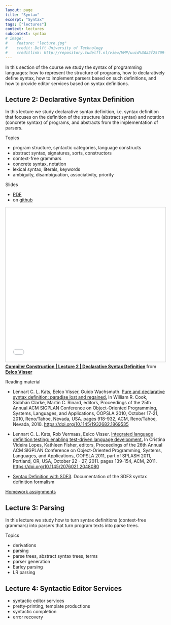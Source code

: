 ```yaml
---
layout: page
title: "Syntax"
excerpt: "Syntax"
tags: ["lectures"]
context: lectures
subcontext: syntax
# image:
#    feature: "lecture.jpg"
#    credit: Delft University of Technology
#    creditlink: http://repository.tudelft.nl/view/MMP/uuid%3Aa2f25709-c56e-453e-9394-4a05acf603a4/
---
```


In this section of the course we study the syntax of programming languages: how to represent the structure of programs, how to declaratively define syntax, how to implement parsers based on such definitions, and how to provide editor services based on syntax definitions.

## Lecture 2: Declarative Syntax Definition

In this lecture we study declarative syntax definition, i.e. syntax definition that focuses on the definition of the structure (abstract syntax) and notation (concrete syntax) of programs, and abstracts from the implementation of parsers.

Topics

  - program structure, syntactic categories, language constructs
  - abstract syntax, signatures, sorts, constructors
  - context-free grammars
  - concrete syntax, notation
  - lexical syntax, literals, keywords
  - ambiguity, disambiguation, associativity, priority

Slides

  - [PDF](https://github.com/TUDelft-CS4200-2018/lectures/raw/master/02-syntax-definition/CS4200-2018-2-syntax-definition.pdf)
  - on [github](https://github.com/TUDelft-CS4200-2018/lectures/tree/master/02-syntax-definition)

<iframe src="//www.slideshare.net/slideshow/embed_code/key/JVi9jxdHornHQV" width="595" height="485" frameborder="0" marginwidth="0" marginheight="0" scrolling="no" style="border:1px solid #CCC; border-width:1px; margin-bottom:5px; max-width: 100%;" allowfullscreen> </iframe> <div style="margin-bottom:5px"> <strong> <a href="//www.slideshare.net/eelcovisser/compiler-construction-lecture-2-declarative-syntax-definition" title="Compiler Construction | Lecture 2 | Declarative Syntax Definition" target="_blank">Compiler Construction | Lecture 2 | Declarative Syntax Definition</a> </strong> from <strong><a href="https://www.slideshare.net/eelcovisser" target="_blank">Eelco Visser</a></strong> </div>

Reading material

* Lennart C. L. Kats, Eelco Visser, Guido Wachsmuth. [Pure and declarative syntax definition: paradise lost and regained.](https://doi.org/10.1145/1932682.1869535) In William R. Cook, Siobhán Clarke, Martin C. Rinard, editors, Proceedings of the 25th Annual ACM SIGPLAN Conference on Object-Oriented Programming, Systems, Languages, and Applications, OOPSLA 2010, October 17-21, 2010, Reno/Tahoe, Nevada, USA. pages 918-932, ACM, Reno/Tahoe, Nevada, 2010. <https://doi.org/10.1145/1932682.1869535>

* Lennart C. L. Kats, Rob Vermaas, Eelco Visser. [Integrated language definition testing: enabling test-driven language development.](https://doi.org/10.1145/2076021.2048080) In Cristina Videira Lopes, Kathleen Fisher, editors, Proceedings of the 26th Annual ACM SIGPLAN Conference on Object-Oriented Programming, Systems, Languages, and Applications, OOPSLA 2011, part of SPLASH 2011, Portland, OR, USA, October 22 - 27, 2011. pages 139-154, ACM, 2011. <https://doi.org/10.1145/2076021.2048080>

* [Syntax Definition with SDF3](http://www.metaborg.org/en/latest/source/langdev/meta/lang/sdf3/index.html). Documentation of the SDF3 syntax definition formalism

[Homework assignments](/assignments/week1.2/)


## Lecture 3: Parsing

In this lecture we study how to turn syntax definitions (context-free grammars) into parsers that turn program texts into parse trees.

Topics

- derivations
- parsing
- parse trees, abstract syntax trees, terms
- parser generation
- Earley parsing
- LR parsing


## Lecture 4: Syntactic Editor Services

- syntactic editor services
- pretty-printing, template productions
- syntactic completion
- error recovery
